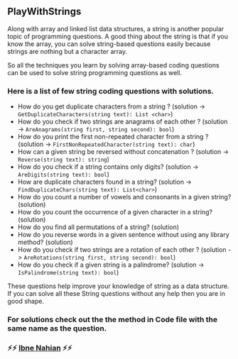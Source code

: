 ## PlayWithStrings

Along with array and linked list data structures, a string is another popular topic of programming questions. A good thing about the string is that if you know the array, you can solve string-based questions easily because strings are nothing but a character array.

So all the techniques you learn by solving array-based coding questions can be used to solve string programming questions as well.

### Here is a list of few string coding questions with solutions.

- How do you get duplicate characters from a string ? (solution -> `GetDuplicateCharacters(string text): List <char>`)
- How do you check if two strings are anagrams of each other ? (solution -> `AreAnagrams(string first, string second): bool`)
- How do you print the first non-repeated character from a string ? (solution -> `FirstNonRepeatedCharacter(string text): char`)
- How can a given string be reversed without concatenation ? (solution -> `Reverse(string text): string`)
- How do you check if a string contains only digits? (solution -> `AreDigits(string text): bool`)
- How are duplicate characters found in a string? (solution -> `FindDuplicateChars(string text): List<char>`)
- How do you count a number of vowels and consonants in a given string? (solution)
- How do you count the occurrence of a given character in a string? (solution)
- How do you find all permutations of a string? (solution)
- How do you reverse words in a given sentence without using any library method? (solution)
- How do you check if two strings are a rotation of each other ? (solution -> `AreRotations(string first, string second): bool`)
- How do you check if a given string is a palindrome? (solution -> `IsPalindrome(string text): bool`)

These questions help improve your knowledge of string as a data structure. If you can solve all these String questions without any help then you are in good shape.

### For solutions check out the the method in Code file with the same name as the question.

### ⚡⚡ [Ibne Nahian](https://www.facebook.com/evilprince2009) ⚡⚡
